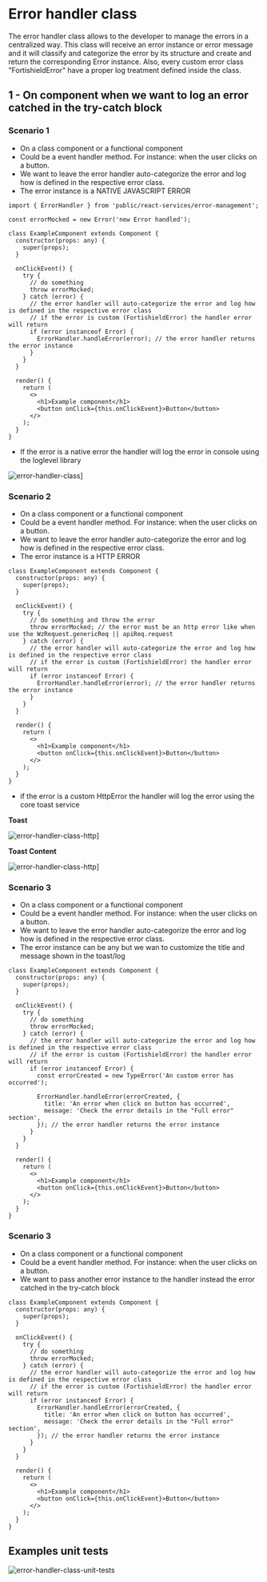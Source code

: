 # Error handler class

The error handler class allows to the developer to manage the errors in a centralized way.
This class will receive an error instance or error message and it will classify and categorize the error by its structure and create and return the corresponding Error instance.
Also, every custom error class "FortishieldError" have a proper log treatment defined inside the class.

## 1 - On component when we want to log an error catched in the try-catch block

### Scenario 1

- On a class component or a functional component
- Could be a event handler method. For instance: when the user clicks on a button.
- We want to leave the error handler auto-categorize the error and log how is defined in the respective error class.
- The error instance is a NATIVE JAVASCRIPT ERROR

```tsx
import { ErrorHandler } from 'public/react-services/error-management';

const errorMocked = new Error('new Error handled');

class ExampleComponent extends Component {
  constructor(props: any) {
    super(props);
  }

  onClickEvent() {
    try {
      // do something
      throw errorMocked;
    } catch (error) {
      // the error handler will auto-categorize the error and log how is defined in the respective error class
      // if the error is custom (FortishieldError) the handler error will return
      if (error instanceof Error) {
        ErrorHandler.handleError(error); // the error handler returns the error instance
      }
    }
  }

  render() {
    return (
      <>
        <h1>Example component</h1>
        <button onClick={this.onClickEvent}>Button</button>
      </>
    );
  }
}
```

- If the error is a native error the handler will log the error in console using the loglevel library

![error-handler-class](./images/log-error.png)]

### Scenario 2

- On a class component or a functional component
- Could be a event handler method. For instance: when the user clicks on a button.
- We want to leave the error handler auto-categorize the error and log how is defined in the respective error class.
- The error instance is a HTTP ERROR

```tsx
class ExampleComponent extends Component {
  constructor(props: any) {
    super(props);
  }

  onClickEvent() {
    try {
      // do something and throw the error
      throw errorMocked; // the error must be an http error like when use the WzRequest.genericReq || apiReq.request
    } catch (error) {
      // the error handler will auto-categorize the error and log how is defined in the respective error class
      // if the error is custom (FortishieldError) the handler error will return
      if (error instanceof Error) {
        ErrorHandler.handleError(error); // the error handler returns the error instance
      }
    }
  }

  render() {
    return (
      <>
        <h1>Example component</h1>
        <button onClick={this.onClickEvent}>Button</button>
      </>
    );
  }
}
```

- if the error is a custom HttpError the handler will log the error using the core toast service

**Toast**

![error-handler-class-http](./images/toast-error.png)]

**Toast Content**

![error-handler-class-http](./images/toast-error-details.png)]

### Scenario 3

- On a class component or a functional component
- Could be a event handler method. For instance: when the user clicks on a button.
- We want to leave the error handler auto-categorize the error and log how is defined in the respective error class.
- The error instance can be any but we wan to customize the title and message shown in the toast/log

```tsx
class ExampleComponent extends Component {
  constructor(props: any) {
    super(props);
  }

  onClickEvent() {
    try {
      // do something
      throw errorMocked;
    } catch (error) {
      // the error handler will auto-categorize the error and log how is defined in the respective error class
      // if the error is custom (FortishieldError) the handler error will return
      if (error instanceof Error) {
        const errorCreated = new TypeError('An custom error has occurred');

        ErrorHandler.handleError(errorCreated, {
          title: 'An error when click on button has occurred',
          message: 'Check the error details in the "Full error" section',
        }); // the error handler returns the error instance
      }
    }
  }

  render() {
    return (
      <>
        <h1>Example component</h1>
        <button onClick={this.onClickEvent}>Button</button>
      </>
    );
  }
}
```

### Scenario 3

- On a class component or a functional component
- Could be a event handler method. For instance: when the user clicks on a button.
- We want to pass another error instance to the handler instead the error catched in the try-catch block

```tsx
class ExampleComponent extends Component {
  constructor(props: any) {
    super(props);
  }

  onClickEvent() {
    try {
      // do something
      throw errorMocked;
    } catch (error) {
      // the error handler will auto-categorize the error and log how is defined in the respective error class
      // if the error is custom (FortishieldError) the handler error will return
      if (error instanceof Error) {
        ErrorHandler.handleError(errorCreated, {
          title: 'An error when click on button has occurred',
          message: 'Check the error details in the "Full error" section',
        }); // the error handler returns the error instance
      }
    }
  }

  render() {
    return (
      <>
        <h1>Example component</h1>
        <button onClick={this.onClickEvent}>Button</button>
      </>
    );
  }
}
```

## Examples unit tests

![error-handler-class-unit-tests](./images/error-handler-examples-unit-tests.jpg)
